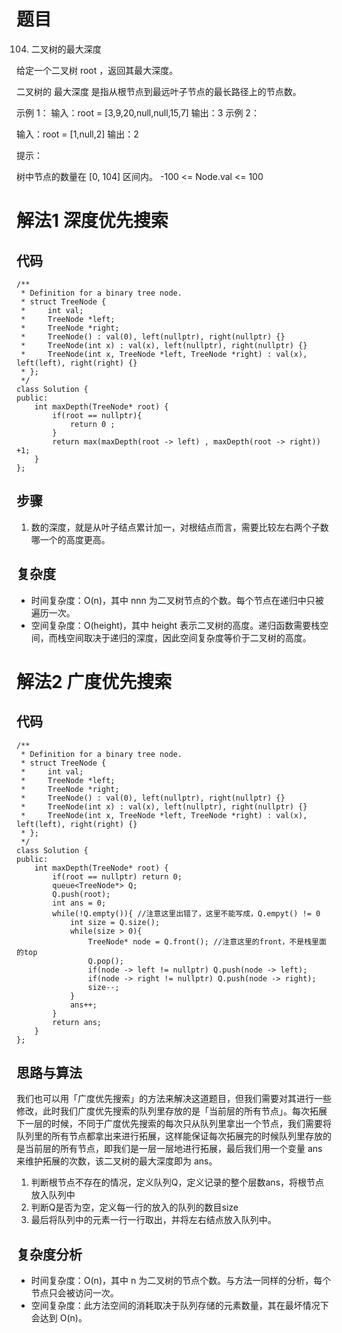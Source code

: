 # 题目

104. 二叉树的最大深度

给定一个二叉树 root ，返回其最大深度。

二叉树的 最大深度 是指从根节点到最远叶子节点的最长路径上的节点数。

 

示例 1：
输入：root = [3,9,20,null,null,15,7]
输出：3
示例 2：

输入：root = [1,null,2]
输出：2

提示：

树中节点的数量在 [0, 104] 区间内。
-100 <= Node.val <= 100

# 解法1 深度优先搜索
## 代码
```
/**
 * Definition for a binary tree node.
 * struct TreeNode {
 *     int val;
 *     TreeNode *left;
 *     TreeNode *right;
 *     TreeNode() : val(0), left(nullptr), right(nullptr) {}
 *     TreeNode(int x) : val(x), left(nullptr), right(nullptr) {}
 *     TreeNode(int x, TreeNode *left, TreeNode *right) : val(x), left(left), right(right) {}
 * };
 */
class Solution {
public:
    int maxDepth(TreeNode* root) {
        if(root == nullptr){
            return 0 ;
        }
        return max(maxDepth(root -> left) , maxDepth(root -> right)) +1;
    }
};
```
## 步骤
1. 数的深度，就是从叶子结点累计加一，对根结点而言，需要比较左右两个子数哪一个的高度更高。

## 复杂度
- 时间复杂度：O(n)，其中 nnn 为二叉树节点的个数。每个节点在递归中只被遍历一次。
- 空间复杂度：O(height)，其中 height 表示二叉树的高度。递归函数需要栈空间，而栈空间取决于递归的深度，因此空间复杂度等价于二叉树的高度。

# 解法2 广度优先搜索
## 代码
```
/**
 * Definition for a binary tree node.
 * struct TreeNode {
 *     int val;
 *     TreeNode *left;
 *     TreeNode *right;
 *     TreeNode() : val(0), left(nullptr), right(nullptr) {}
 *     TreeNode(int x) : val(x), left(nullptr), right(nullptr) {}
 *     TreeNode(int x, TreeNode *left, TreeNode *right) : val(x), left(left), right(right) {}
 * };
 */
class Solution {
public:
    int maxDepth(TreeNode* root) {
        if(root == nullptr) return 0;
        queue<TreeNode*> Q;
        Q.push(root);
        int ans = 0;
        while(!Q.empty()){ //注意这里出错了，这里不能写成，Q.empyt() != 0
            int size = Q.size();
            while(size > 0){
                TreeNode* node = Q.front(); //注意这里的front，不是栈里面的top
                Q.pop();
                if(node -> left != nullptr) Q.push(node -> left);
                if(node -> right != nullptr) Q.push(node -> right);
                size--;
            }
            ans++;
        }
        return ans;
    }
};
```
## 思路与算法
我们也可以用「广度优先搜索」的方法来解决这道题目，但我们需要对其进行一些修改，此时我们广度优先搜索的队列里存放的是「当前层的所有节点」。每次拓展下一层的时候，不同于广度优先搜索的每次只从队列里拿出一个节点，我们需要将队列里的所有节点都拿出来进行拓展，这样能保证每次拓展完的时候队列里存放的是当前层的所有节点，即我们是一层一层地进行拓展，最后我们用一个变量 ans 来维护拓展的次数，该二叉树的最大深度即为 ans。</br>
1. 判断根节点不存在的情况，定义队列Q，定义记录的整个层数ans，将根节点放入队列中
2. 判断Q是否为空，定义每一行的放入的队列的数目size
3. 最后将队列中的元素一行一行取出，并将左右结点放入队列中。


## 复杂度分析
- 时间复杂度：O(n)，其中 n 为二叉树的节点个数。与方法一同样的分析，每个节点只会被访问一次。
- 空间复杂度：此方法空间的消耗取决于队列存储的元素数量，其在最坏情况下会达到 O(n)。

